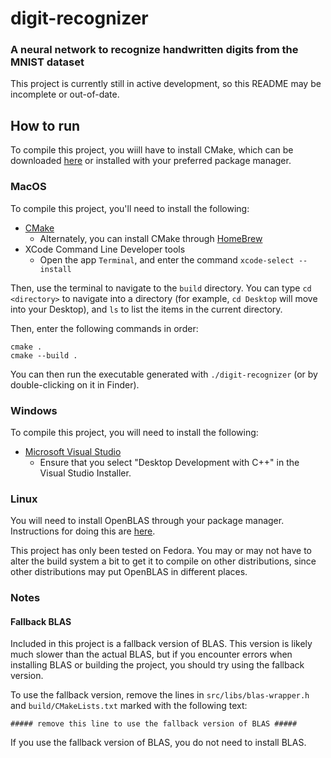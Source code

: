 # digit-recognizer

### A neural network to recognize handwritten digits from the MNIST dataset

This project is currently still in active development, so this README may be incomplete or out-of-date.

## How to run

To compile this project, you wiill have to install CMake, which can be downloaded [here](https://cmake.org/download/) or installed with your preferred package manager.

### MacOS

To compile this project, you'll need to install the following:

- [CMake](https://cmake.org/download/)
    - Alternately, you can install CMake through [HomeBrew](https://brew.sh/)
- XCode Command Line Developer tools
    - Open the app `Terminal`, and enter the command `xcode-select --install`

Then, use the terminal to navigate to the `build` directory. You can type `cd <directory>` to navigate into a directory (for example, `cd Desktop` will move into your Desktop), and `ls` to list the items in the current directory. 

Then, enter the following commands in order:

`cmake .`<br>
`cmake --build .`

You can then run the executable generated with `./digit-recognizer` (or by double-clicking on it in Finder).

### Windows

To compile this project, you will need to install the following: 

- [Microsoft Visual Studio](https://visualstudio.microsoft.com/)
    - Ensure that you select "Desktop Development with C++" in the Visual Studio Installer.


### Linux

You will need to install OpenBLAS through your package manager. Instructions for doing this are [here](https://github.com/OpenMathLib/OpenBLAS/wiki/Precompiled-installation-packages).

This project has only been tested on Fedora. You may or may not have to alter the build system a bit to get it to compile on other distributions, since other distributions may put OpenBLAS in different places.

### Notes

#### Fallback BLAS

Included in this project is a fallback version of BLAS. This version is likely much slower than the actual BLAS, but if you encounter errors when installing BLAS or building the project, you should try using the fallback version.

To use the fallback version, remove the lines in `src/libs/blas-wrapper.h` and `build/CMakeLists.txt` marked with the following text:

`##### remove this line to use the fallback version of BLAS #####`

If you use the fallback version of BLAS, you do not need to install BLAS.